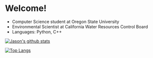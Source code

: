 # Welcome!
* Computer Science student at Oregon State University
* Environmental Scientist at California Water Resources Control Board
* Languages: Python, C++

[![Jason's github stats](https://github-readme-stats.vercel.app/api?username=jasoncartera&theme=gruvbox)](https://github.com/jasoncartera/github-readme-stats)

[![Top Langs](https://github-readme-stats.vercel.app/api/top-langs/?username=jasoncartera&layout=compact&theme=gruvbox)](https://github.com/jasoncartera/github-readme-stats)

